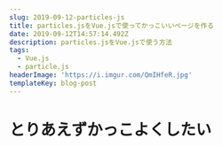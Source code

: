 ```yaml
---
slug: 2019-09-12-particles-js
title: particles.jsをVue.jsで使ってかっこいいページを作る
date: 2019-09-12T14:57:14.492Z
description: particles.jsをVue.jsで使う方法
tags:
  - Vue.js
  - particle.js
headerImage: 'https://i.imgur.com/QmIHfeR.jpg'
templateKey: blog-post
---
```

# とりあえずかっこよくしたい

